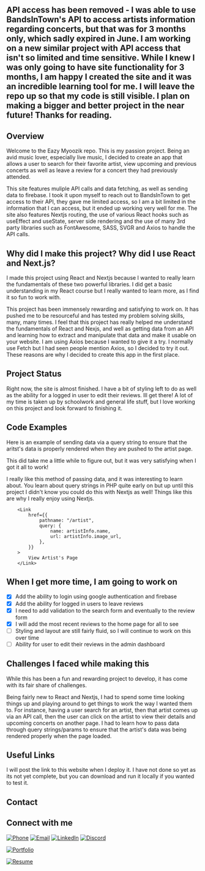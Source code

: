 
## API access has been removed - I was able to use BandsInTown's API to access artists information regarding concerts, but that was for 3 months only, which sadly expired in June. I am working on a new similar project with API access that isn't so limited and time sensitive. While I knew I was only going to have site functionality for 3 months, I am happy I created the site and it was an incredible learning tool for me. I will leave the repo up so that my code is still visible. I plan on making a bigger and better project in the near future! Thanks for reading.

## Overview

Welcome to the Eazy Myoozik repo. This is my passion project. Being an avid music lover, especially live music, I decided to create an app that allows a user to search for their favorite artist, view upcoming and previous concerts as well as leave a review for a concert they had previously attended. 

This site features muliple API calls and data fetching, as well as sending data to firebase. I took it upon myself to reach out to BandsInTown to get access to their API, they gave me limited access, so I am a bit limited in the information that I can access, but it ended up working very well for me. The site also features Nextjs routing, the use of various React hooks such as useEffect and useState, server side rendering and the use of many 3rd party libraries such as FontAwesome, SASS, SVGR and Axios to handle the API calls. 

## Why did I make this project? Why did I use React and Next.js?
I made this project using React and Nextjs because I wanted to really learn the fundamentals of these two powerful libraries. I did get a basic understanding in my React course but I really wanted to learn more, as I find it so fun to work with.

This project has been immensely rewarding and satisfying to work on. It has pushed me to be resourceful and has tested my problem solving skills, many, many times. I feel that this project has really helped me understand the fundamentals of React and Nexjs, and well as getting data from an API and learning how to extract and manipulate that data and make it usable on your website. I am using Axios because I wanted to give it a try. I normally use Fetch but I had seen people mention Axios, so I decided to try it out. These reasons are why I decided to create this app in the first place. 

## Project Status
Right now, the site is almost finished. I have a bit of styling left to do as well as the ability for a logged in user to edit their reviews. Ill get there! A lot of my time is taken up by schoolwork and general life stuff, but I love working on this project and look forward to finishing it.

## Code Examples

Here is an example of sending data via a query string to ensure that the aritst's data is properly rendered when they are pushed to the artist page.

This did take me a little while to figure out, but it was very satisfying when I got it all to work!

I really like this method of passing data, and it was interesting to learn about. You learn about query strings in PHP quite early on but up until this project I didn't know you could do this with Nextjs as well! Things like this are why I really enjoy using Nextjs. 

```
    <Link
        href={{
            pathname: "/artist",
            query: {
                name: artistInfo.name,
                url: artistInfo.image_url,
            },
        }}
    >
        View Artist's Page
    </Link>

```

## When I get more time, I am going to work on
 - [x]  Add the ability to login using google authentication and firebase
 - [x]  Add the ability for logged in users to leave reviews
 - [x]  I need to add validation to the search form and eventually to the review form
 - [x]  I will add the most recent reviews to the home page for all to see
 - [ ]   Styling and layout are still fairly fluid, so I will continue to work on this over time
 - [ ]   Ability for user to edit their reviews in the admin dashboard

## Challenges I faced while making this
While this has been a fun and rewarding project to develop, it has come with its fair share of challenges. 

Being fairly new to React and Nextjs, I had to spend some time looking things up and playing around to get things to work the way I wanted them to. For instance, having a user search for an artist, then that artist comes up via an API call, then the user can click on the artist to view their details and upcoming concerts on another page. I had to learn how to pass data through query strings/params to ensure that the artist's data was being rendered properly when the page loaded.

## Useful Links
I will post the link to this website when I deploy it. I have not done so yet as its not yet complete, but you can download and run it locally if you wanted to test it.

## Contact
## Connect with me
[![Phone](https://img.shields.io/badge/Phone-%23333.svg?&style=for-the-badge&logo=telephone&logoColor=white)](tel:+7802424053)
[![Email](https://img.shields.io/badge/Email-%23D14836.svg?&style=for-the-badge&logo=gmail&logoColor=white)](mailto:clintondgorda@gmail.com)
[![LinkedIn](https://img.shields.io/badge/LinkedIn-%230077B5.svg?&style=for-the-badge&logo=linkedin&logoColor=white)](https://www.linkedin.com/in/clintonjewett/)
[![Discord](https://img.shields.io/badge/Discord-clint(booma)%234826-%237289DA?logo=discord&logoColor=white&style=for-the-badge)](https://discord.com/users/clint(booma)#4826)

[![Portfolio](https://img.shields.io/badge/Portfolio-Check%20out%20my%20website-blue?style=for-the-badge&logo=portfolio&logoColor=white)](https://www.clinton-gorda.com)

[![Resume](https://img.shields.io/badge/Resume-View%20my%20resume-orange?style=for-the-badge&logo=Resume-Icons&logoColor=white)](https://drive.google.com/file/d/1fO-yFbp0v9N1611nk4rxw1zoYp_w1jmg/view?usp=sharing)
